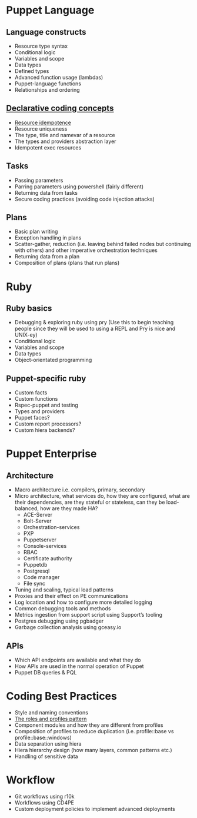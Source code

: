 # Puppet Language

## Language constructs

- Resource type syntax
- Conditional logic
- Variables and scope
- Data types
- Defined types
- Advanced function usage (lambdas)
- Puppet-language functions
- Relationships and ordering

## [Declarative coding concepts](declarative/)

- [Resource idempotence](declarative/idempotence/)
- Resource uniqueness
- The type, title and namevar of a resource
- The types and providers abstraction layer
- Idempotent exec resources

## Tasks

- Passing parameters
- Parring parameters using powershell (fairly different)
- Returning data from tasks
- Secure coding practices (avoiding code injection attacks)

## Plans

- Basic plan writing
- Exception handling in plans
- Scatter-gather, reduction (i.e. leaving behind failed nodes but continuing with others) and other imperative orchestration techniques
- Returning data from a plan
- Composition of plans (plans that run plans)

# Ruby

## Ruby basics

- Debugging & exploring ruby using pry (Use this to begin teaching people since they will be used to using a REPL and Pry is nice and UNIX-ey)
- Conditional logic
- Variables and scope
- Data types
- Object-orientated programming

## Puppet-specific ruby

- Custom facts
- Custom functions
- Rspec-puppet and testing
- Types and providers
- Puppet faces?
- Custom report processors?
- Custom hiera backends?

# Puppet Enterprise

## Architecture

- Macro architecture i.e. compilers, primary, secondary
- Micro architecture, what services do, how they are configured, what are their dependencies, are they stateful or stateless, can they be load-balanced, how are they made HA?
   - ACE-Server
   - Bolt-Server
   - Orchestration-services
   - PXP
   - Puppetserver
   - Console-services
   - RBAC
   - Certificate authority
   - Puppetdb
   - Postgresql
   - Code manager
   - File sync
- Tuning and scaling, typical load patterns
- Proxies and their effect on PE communications
- Log location and how to configure more detailed logging
- Common debugging tools and methods
- Metrics ingestion from support script using Support’s tooling
- Postgres debugging using pgbadger
- Garbage collection analysis using gceasy.io

## APIs

- Which API endpoints are available and what they do
- How APIs are used in the normal operation of Puppet
- Puppet DB queries & PQL

# Coding Best Practices

- Style and naming conventions
- [The roles and profiles pattern](coding-best-practices/roles-and-profiles.md)
- Component modules and how they are different from profiles
- Composition of profiles to reduce duplication (i.e. profile::base vs profile::base::windows)
- Data separation using hiera
- Hiera hierarchy design (how many layers, common patterns etc.)
- Handling of sensitive data

# Workflow

- Git workflows using r10k
- Workflows using CD4PE
- Custom deployment policies to implement advanced deployments
